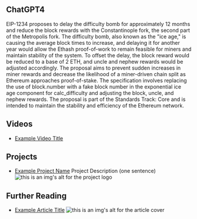 ## ChatGPT4

EIP-1234 proposes to delay the difficulty bomb for approximately 12 months and reduce the block rewards with the Constantinople fork, the second part of the Metropolis fork. The difficulty bomb, also known as the "ice age," is causing the average block times to increase, and delaying it for another year would allow the Ethash proof-of-work to remain feasible for miners and maintain stability of the system. To offset the delay, the block reward would be reduced to a base of 2 ETH, and uncle and nephew rewards would be adjusted accordingly. The proposal aims to prevent sudden increases in miner rewards and decrease the likelihood of a miner-driven chain split as Ethereum approaches proof-of-stake. The specification involves replacing the use of block.number with a fake block number in the exponential ice age component for calc_difficulty and adjusting the block, uncle, and nephew rewards. The proposal is part of the Standards Track: Core and is intended to maintain the stability and efficiency of the Ethereum network.

## Videos

- [Example Video Title](https://www.youtube.com/watch?v=TDGq4aeevgY)

## Projects

- [Example Project Name](https://xxxx.xxx/xxxxx) Project Description (one sentence) ![this is an img's alt for the project logo](https://xxxx.xxx/project-logo.xxx)

## Further Reading

- [Example Article Title](https://xxxx.xxx/xxxxx) ![this is an img's alt for the article cover](https://xxxx.xxx/article-cover.xxx)
